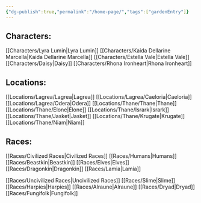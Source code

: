 ```yaml
---
{"dg-publish":true,"permalink":"/home-page/","tags":["gardenEntry"]}
---
```



## Characters:
[[Characters/Lyra Lumin\|Lyra Lumin]]
[[Characters/Kaida Dellarine Marcella\|Kaida Dellarine Marcella]]
[[Characters/Estella Vale\|Estella Vale]]
[[Characters/Daisy\|Daisy]]
[[Characters/Rhona Ironheart\|Rhona Ironheart]]

## Locations:
[[Locations/Lagrea/Lagrea\|Lagrea]]
	[[Locations/Lagrea/Caeloria\|Caeloria]]
	[[Locations/Lagrea/Odera\|Odera]]
[[Locations/Thane/Thane\|Thane]]
	[[Locations/Thane/Elone\|Elone]]
	[[Locations/Thane/Isrark\|Isrark]]
	[[Locations/Thane/Jasket\|Jasket]]
	[[Locations/Thane/Krugate\|Krugate]]
	[[Locations/Thane/Niam\|Niam]]
	
## Races:
[[Races/Civilized Races\|Civilized Races]]
	[[Races/Humans\|Humans]]
	[[Races/Beastkin\|Beastkin]]
	[[Races/Elves\|Elves]]
	[[Races/Dragonkin\|Dragonkin]]
	[[Races/Lamia\|Lamia]]
	
[[Races/Uncivilized Races\|Uncivilized Races]]
	[[Races/Slime\|Slime]] 
	[[Races/Harpies\|Harpies]]
	[[Races/Alraune\|Alraune]]
	[[Races/Dryad\|Dryad]]
	[[Races/Fungifolk\|Fungifolk]]